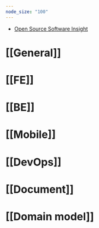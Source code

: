 ```yaml
---
node_size: "100"
---
```

- [Open Source Software Insight](https://ossinsight.io/collections)
# [[General]]
# [[FE]]
# [[BE]]
# [[Mobile]]
# [[DevOps]]
# [[Document]]
# [[Domain model]]


